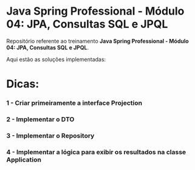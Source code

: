 # Java Spring Professional - Módulo 04: JPA, Consultas SQL e JPQL

Repositório referente ao treinamento **Java Spring Professional - Módulo 04: JPA, Consultas SQL e JPQL**.

Aqui estão as soluções implementadas:

# Dicas:

### 1 - Criar primeiramente a interface Projection

### 2 - Implementar o DTO

### 3 - Implementar o Repository

### 4 - Implementar a lógica para exibir os resultados na classe Application


